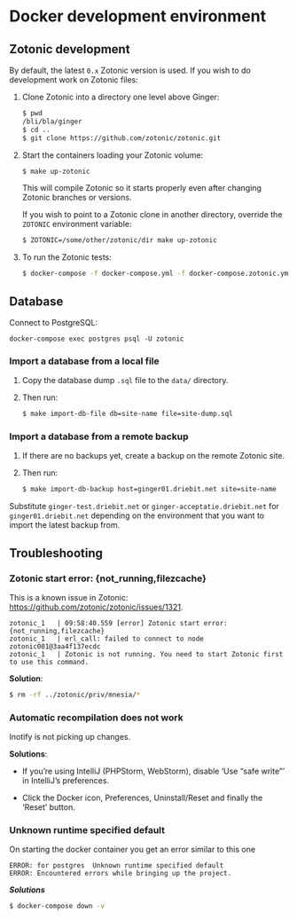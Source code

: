 Docker development environment
==============================

Zotonic development
-------------------

By default, the latest `0.x` Zotonic version is used. If you wish to do
development work on Zotonic files:

1. Clone Zotonic into a directory one level above Ginger:

    ```bash
    $ pwd
    /bli/bla/ginger
    $ cd ..
    $ git clone https://github.com/zotonic/zotonic.git
    ```

2. Start the containers loading your Zotonic volume:

    ```bash
    $ make up-zotonic
    ```

    This will compile Zotonic so it starts properly even after changing Zotonic
    branches or versions.

    If you wish to point to a Zotonic clone in another directory, override the
    `ZOTONIC` environment variable:

    ```bash
    $ ZOTONIC=/some/other/zotonic/dir make up-zotonic
    ```

3. To run the Zotonic tests:

    ```bash
    $ docker-compose -f docker-compose.yml -f docker-compose.zotonic.yml run zotonic test
    ```

Database
--------

Connect to PostgreSQL:

```
docker-compose exec postgres psql -U zotonic
```

### Import a database from a local file

1. Copy the database dump `.sql` file to the `data/` directory.

2. Then run:

    ```bash
    $ make import-db-file db=site-name file=site-dump.sql
    ```

### Import a database from a remote backup

1. If there are no backups yet, create a backup on the remote Zotonic site.

2. Then run:

    ```bash
    $ make import-db-backup host=ginger01.driebit.net site=site-name
    ```

Substitute `ginger-test.driebit.net` or `ginger-acceptatie.driebit.net` for
`ginger01.driebit.net` depending on the environment that you want to import
the latest backup from.

Troubleshooting
---------------

### Zotonic start error: {not_running,filezcache}

This is a known issue in Zotonic: https://github.com/zotonic/zotonic/issues/1321.

```
zotonic_1   | 09:58:40.559 [error] Zotonic start error: {not_running,filezcache}
zotonic_1   | erl_call: failed to connect to node zotonic001@3aa4f137ecdc
zotonic_1   | Zotonic is not running. You need to start Zotonic first to use this command.
```

**Solution**:

```bash
$ rm -rf ../zotonic/priv/mnesia/*
```

### Automatic recompilation does not work

Inotify is not picking up changes.

**Solutions**:

* If you’re using IntelliJ (PHPStorm, WebStorm), disable ‘Use “safe write”’ 
  in IntelliJ’s preferences.

* Click the Docker icon, Preferences, Uninstall/Reset and finally the ‘Reset’
  button.

### Unknown runtime specified default

On starting the docker container you get an error similar to this one

```
ERROR: for postgres  Unknown runtime specified default
ERROR: Encountered errors while bringing up the project.
```

***Solutions***

```bash
$ docker-compose down -v
```
